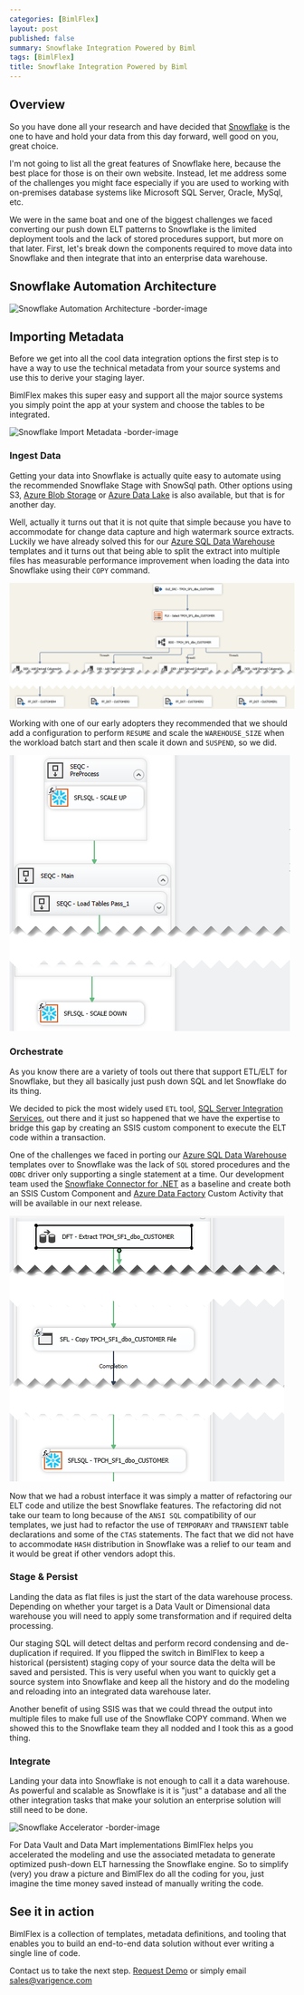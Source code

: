 ```yaml
---
categories: [BimlFlex]
layout: post
published: false
summary: Snowflake Integration Powered by Biml 
tags: [BimlFlex]
title: Snowflake Integration Powered by Biml
---
```


## Overview

So you have done all your research and have decided that [Snowflake](https://www.snowflake.com/) is the one to have and hold your data from this day forward, well good on you, great choice.

I'm not going to list all the great features of Snowflake here, because the best place for those is on their own website. Instead, let me address some of the challenges you might face especially if you are used to working with on-premises database systems like Microsoft SQL Server, Oracle, MySql, etc.

We were in the same boat and one of the biggest challenges we faced converting our push down ELT patterns to Snowflake is the limited deployment tools and the lack of stored procedures support, but more on that later. First, let's break down the components required to move data into Snowflake and then integrate that into an enterprise data warehouse.

## Snowflake Automation Architecture

![Snowflake Automation Architecture -border-image](https://varigencecom.blob.core.windows.net/walkthrough/bimlflex-modern-data-warehouse-architecture-for-snowflake.png "Snowflake Automation Architecture")

## Importing Metadata

Before we get into all the cool data integration options the first step is to have a way to use the technical metadata from your source systems and use this to derive your staging layer.

BimlFlex makes this super easy and support all the major source systems you simply point the app at your system and choose the tables to be integrated.

![Snowflake Import Metadata -border-image](images/bimlflex-snowflake-import-metadata.gif "Snowflake Import Metadata")

### Ingest Data

Getting your data into Snowflake is actually quite easy to automate using the recommended Snowflake Stage with SnowSql path. Other options using S3, [Azure Blob Storage](https://azure.microsoft.com/en-au/services/storage/blobs/) or [Azure Data Lake](https://azure.microsoft.com/en-us/solutions/data-lake/) is also available, but that is for another day.

Well, actually it turns out that it is not quite that simple because you have to accommodate for change data capture and high watermark source extracts. Luckily we have already solved this for our [Azure SQL Data Warehouse](https://azure.microsoft.com/en-au/services/sql-data-warehouse/) templates and it turns out that being able to split the extract into multiple files has measurable performance improvement when loading the data into Snowflake using their `COPY` command.

![Snowflake Multi Thread Files -border-image](images/bimlflex-snowflake-multi-thread-files.png "Snowflake Multi Thread Files")

Working with one of our early adopters they recommended that we should add a configuration to perform `RESUME` and scale the `WAREHOUSE_SIZE` when the workload batch start and then scale it down and `SUSPEND`, so we did.

![Snowflake Batch Scaling -border-image](images/bimlflex-snowflake-batch-scaling.png "Snowflake Batch Scaling")

### Orchestrate

As you know there are a variety of tools out there that support ETL/ELT for Snowflake, but they all basically just push down SQL and let Snowflake do its thing.

We decided to pick the most widely used `ETL` tool, [SQL Server Integration Services](https://docs.microsoft.com/en-us/sql/integration-services/sql-server-integration-services?view=sql-server-2017), out there and it just so happened that we have the expertise to bridge this gap by creating an SSIS custom component to execute the ELT code within a transaction.

One of the challenges we faced in porting our [Azure SQL Data Warehouse](https://azure.microsoft.com/en-au/services/sql-data-warehouse/) templates over to Snowflake was the lack of `SQL` stored procedures and the `ODBC` driver only supporting a single statement at a time. Our development team used the [Snowflake Connector for .NET](https://github.com/snowflakedb/snowflake-connector-net) as a baseline and create both an SSIS Custom Component and [Azure Data Factory](https://azure.microsoft.com/en-au/services/data-factory/) Custom Activity that will be available in our next release.

![Snowflake Dataflow -border-image](images/bimlflex-snowflake-dataflow.png "Snowflake Dataflow")

Now that we had a robust interface it was simply a matter of refactoring our ELT code and utilize the best Snowflake features. The refactoring did not take our team to long because of the `ANSI SQL` compatibility of our templates, we just had to refactor the use of `TEMPORARY` and `TRANSIENT` table declarations and some of the `CTAS` statements. The fact that we did not have to accommodate `HASH` distribution in Snowflake was a relief to our team and it would be great if other vendors adopt this.

### Stage & Persist

Landing the data as flat files is just the start of the data warehouse process. Depending on whether your target is a Data Vault or Dimensional data warehouse you will need to apply some transformation and if required delta processing.

Our staging SQL will detect deltas and perform record condensing and de-duplication if required. If you flipped the switch in BimlFlex to keep a historical (persistent) staging copy of your source data the delta will be saved and persisted. This is very useful when you want to quickly get a source system into Snowflake and keep all the history and do the modeling and reloading into an integrated data warehouse later.

Another benefit of using SSIS was that we could thread the output into multiple files to make full use of the Snowflake COPY command. When we showed this to the Snowflake team they all nodded and I took this as a good thing.

### Integrate

Landing your data into Snowflake is not enough to call it a data warehouse. As powerful and scalable as Snowflake is it is "just" a database and all the other integration tasks that make your solution an enterprise solution will still need to be done.

![Snowflake Accelerator -border-image](images/bimlflex-snowflake-accelerator.gif "Snowflake Accelerator")

For Data Vault and Data Mart implementations BimlFlex helps you accelerated the modeling and use the associated metadata to generate optimized push-down ELT harnessing the Snowflake engine. So to simplify (very) you draw a picture and BimlFlex do all the coding for you, just imagine the time money saved instead of manually writing the code.

## See it in action

BimlFlex is a collection of templates, metadata definitions, and tooling that enables you to build an end-to-end data solution without ever writing a single line of code.

Contact us to take the next step. [Request Demo](https://varigence.com/BimlFlex#RequestDemo)
or simply email [sales@varigence.com](mailto:sales@varigence.com)
